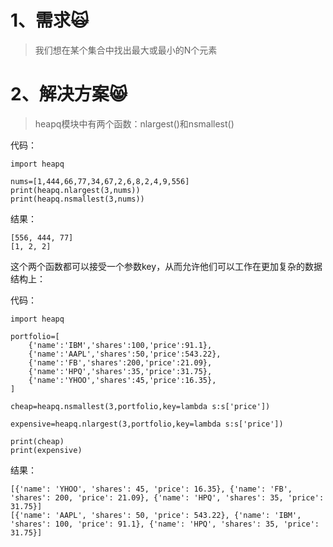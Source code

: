 # 1、需求🙀

> 我们想在某个集合中找出最大或最小的N个元素

# 2、解决方案😸

> heapq模块中有两个函数：nlargest\(\)和nsmallest\(\)

代码：

```
import heapq

nums=[1,444,66,77,34,67,2,6,8,2,4,9,556]
print(heapq.nlargest(3,nums))
print(heapq.nsmallest(3,nums))
```

结果：

```
[556, 444, 77]
[1, 2, 2]
```

这个两个函数都可以接受一个参数key，从而允许他们可以工作在更加复杂的数据结构上：

代码：

```
import heapq

portfolio=[
    {'name':'IBM','shares':100,'price':91.1},
    {'name':'AAPL','shares':50,'price':543.22},
    {'name':'FB','shares':200,'price':21.09},
    {'name':'HPQ','shares':35,'price':31.75},
    {'name':'YHOO','shares':45,'price':16.35},
]

cheap=heapq.nsmallest(3,portfolio,key=lambda s:s['price'])

expensive=heapq.nlargest(3,portfolio,key=lambda s:s['price'])

print(cheap)
print(expensive)
```

结果：

```
[{'name': 'YHOO', 'shares': 45, 'price': 16.35}, {'name': 'FB', 'shares': 200, 'price': 21.09}, {'name': 'HPQ', 'shares': 35, 'price': 31.75}]
[{'name': 'AAPL', 'shares': 50, 'price': 543.22}, {'name': 'IBM', 'shares': 100, 'price': 91.1}, {'name': 'HPQ', 'shares': 35, 'price': 31.75}]
```



